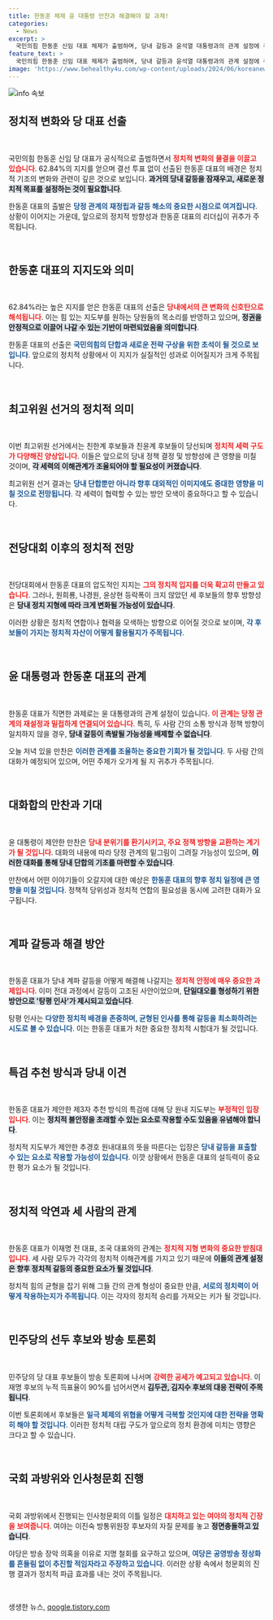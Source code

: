 ```yaml
---
title: 한동훈 체제 윤 대통령 만찬과 해결해야 할 과제!
categories:
  - News
excerpt: >
  국민의힘 한동훈 신임 대표 체제가 출범하며, 당내 갈등과 윤석열 대통령과의 관계 설정에 주목받고 있습니다. 오늘 저녁 만찬에서 어떤 대화가 오갈지, 정치계의 이목이 집중됩니다! 클릭하여 더 많은 이야기를 확인하세요!
feature_text: >
  국민의힘 한동훈 신임 대표 체제가 출범하며, 당내 갈등과 윤석열 대통령과의 관계 설정에 주목받고 있습니다. 오늘 저녁 만찬에서 어떤 대화가 오갈지, 정치계의 이목이 집중됩니다! 클릭하여 더 많은 이야기를 확인하세요!
image: 'https://www.behealthy4u.com/wp-content/uploads/2024/06/koreanews.jpg'
---
```


<p><img src="https://www.behealthy4u.com/wp-content/uploads/2024/06/koreanews.jpg" alt="info 속보" /></p>

<h2 data-ke-size="size26">정치적 변화와 당 대표 선출</h2>

<p data-ke-size="size16">&nbsp;</p>

<p>국민의힘 한동훈 신임 당 대표가 공식적으로 출범하면서 <b><span style="color: #ee2323;">정치적 변화의 물결을 이끌고 있습니다</span></b>. 62.84%의 지지를 얻으며 결선 투표 없이 선출된 한동훈 대표의 배경은 정치적 기조의 변화와 관련이 깊은 것으로 보입니다. <b><span style="background-color: #21538527;">과거의 당내 갈등을 잠재우고, 새로운 정치적 목표를 설정하는 것이 필요합니다</span></b>. </p>

<p>한동훈 대표의 출발은 <b><span style="color: #1a5490;">당정 관계의 재정립과 갈등 해소의 중요한 시점으로 여겨집니다</span></b>. 상황이 이어지는 가운데, 앞으로의 정치적 방향성과 한동훈 대표의 리더십이 귀추가 주목됩니다.</p>

<p data-ke-size="size16">&nbsp;</p>

<h2 data-ke-size="size26">한동훈 대표의 지지도와 의미</h2>

<p data-ke-size="size16">&nbsp;</p>

<p>62.84%라는 높은 지지를 얻은 한동훈 대표의 선출은 <b><span style="color: #ee2323;">당내에서의 큰 변화의 신호탄으로 해석됩니다</span></b>. 이는 힘 있는 지도부를 원하는 당원들의 목소리를 반영하고 있으며, <b><span style="background-color: #21538527;">정권을 안정적으로 이끌어 나갈 수 있는 기반이 마련되었음을 의미합니다</span></b>. </p>

<p>한동훈 대표의 선출은 <b><span style="color: #1a5490;">국민의힘의 단합과 새로운 전략 구상을 위한 초석이 될 것으로 보입니다</span></b>. 앞으로의 정치적 상황에서 이 지지가 실질적인 성과로 이어질지가 크게 주목됩니다.</p>

<p data-ke-size="size16">&nbsp;</p>

<h2 data-ke-size="size26">최고위원 선거의 정치적 의미</h2>

<p data-ke-size="size16">&nbsp;</p>

<p>이번 최고위원 선거에서는 친한계 후보들과 친윤계 후보들이 당선되며 <b><span style="color: #ee2323;">정치적 세력 구도가 다양해진 양상입니다</span></b>. 이들은 앞으로의 당내 정책 결정 및 방향성에 큰 영향을 미칠 것이며, <b><span style="background-color: #21538527;">각 세력의 이해관계가 조율되어야 할 필요성이 커졌습니다</span></b>. </p>

<p>최고위원 선거 결과는 <b><span style="color: #1a5490;">당내 단합뿐만 아니라 향후 대외적인 이미지에도 중대한 영향을 미칠 것으로 전망됩니다</span></b>. 각 세력이 협력할 수 있는 방안 모색이 중요하다고 할 수 있습니다.</p>

<p data-ke-size="size16">&nbsp;</p>

<h2 data-ke-size="size26">전당대회 이후의 정치적 전망</h2>

<p data-ke-size="size16">&nbsp;</p>

<p>전당대회에서 한동훈 대표의 압도적인 지지는 <b><span style="color: #ee2323;">그의 정치적 입지를 더욱 확고히 만들고 있습니다</span></b>. 그러나, 원희룡, 나경원, 윤상현 등락폭이 크지 않았던 세 후보들의 향후 방향성은 <b><span style="background-color: #21538527;">당내 정치 지형에 따라 크게 변화될 가능성이 있습니다</span></b>. </p>

<p>이러한 상황은 정치적 연합이나 협력을 모색하는 방향으로 이어질 것으로 보이며, <b><span style="color: #1a5490;">각 후보들이 가지는 정치적 자산이 어떻게 활용될지가 주목됩니다</span></b>.</p>

<p data-ke-size="size16">&nbsp;</p>

<h2 data-ke-size="size26">윤 대통령과 한동훈 대표의 관계</h2>

<p data-ke-size="size16">&nbsp;</p>

<p>한동훈 대표가 직면한 과제로는 윤 대통령과의 관계 설정이 있습니다. <b><span style="color: #ee2323;">이 관계는 당정 관계의 재설정과 밀접하게 연결되어 있습니다</span></b>. 특히, 두 사람 간의 소통 방식과 정책 방향이 일치하지 않을 경우, <b><span style="background-color: #21538527;">당내 갈등이 촉발될 가능성을 배제할 수 없습니다</span></b>.</p>

<p>오늘 저녁 있을 만찬은 <b><span style="color: #1a5490;">이러한 관계를 조율하는 중요한 기회가 될 것입니다</span></b>. 두 사람 간의 대화가 예정되어 있으며, 어떤 주제가 오가게 될 지 귀추가 주목됩니다.</p>

<p data-ke-size="size16">&nbsp;</p>

<h2 data-ke-size="size26">대화합의 만찬과 기대</h2>

<p data-ke-size="size16">&nbsp;</p>

<p>윤 대통령이 제안한 만찬은 <b><span style="color: #ee2323;">당내 분위기를 환기시키고, 주요 정책 방향을 교환하는 계기가 될 것입니다</span></b>. 대화의 내용에 따라 당정 관계의 밑그림이 그려질 가능성이 있으며, <b><span style="background-color: #21538527;">이러한 대화를 통해 당내 단합의 기초를 마련할 수 있습니다</span></b>. </p>

<p>만찬에서 어떤 이야기들이 오갈지에 대한 예상은 <b><span style="color: #1a5490;">한동훈 대표의 향후 정치 일정에 큰 영향을 미칠 것입니다</span></b>. 정책적 당위성과 정치적 연합의 필요성을 동시에 고려한 대화가 요구됩니다.</p>

<p data-ke-size="size16">&nbsp;</p>

<h2 data-ke-size="size26">계파 갈등과 해결 방안</h2>

<p data-ke-size="size16">&nbsp;</p>

<p>한동훈 대표가 당내 계파 갈등을 어떻게 해결해 나갈지는 <b><span style="color: #ee2323;">정치적 안정에 매우 중요한 과제입니다</span></b>. 이미 전대 과정에서 갈등이 고조된 사안이었으며, <b><span style="background-color: #21538527;">단일대오를 형성하기 위한 방안으로 '탕평 인사'가 제시되고 있습니다</span></b>. </p>

<p>탕평 인사는 <b><span style="color: #1a5490;">다양한 정치적 배경을 존중하며, 균형된 인사를 통해 갈등을 최소화하려는 시도로 볼 수 있습니다</span></b>. 이는 한동훈 대표가 처한 중요한 정치적 시험대가 될 것입니다.</p>

<p data-ke-size="size16">&nbsp;</p>

<h2 data-ke-size="size26">특검 추천 방식과 당내 이견</h2>

<p data-ke-size="size16">&nbsp;</p>

<p>한동훈 대표가 제안한 제3자 추천 방식의 특검에 대해 당 원내 지도부는 <b><span style="color: #ee2323;">부정적인 입장입니다</span></b>. 이는 <b><span style="background-color: #21538527;">정치적 불안정을 초래할 수 있는 요소로 작용할 수도 있음을 유념해야 합니다</span></b>. </p>

<p>정치적 지도부가 제안한 추경호 원내대표의 뜻을 따른다는 입장은 <b><span style="color: #1a5490;">당내 갈등을 표출할 수 있는 요소로 작용할 가능성이 있습니다</span></b>. 이깟 상황에서 한동훈 대표의 설득력이 중요한 평가 요소가 될 것입니다.</p>

<p data-ke-size="size16">&nbsp;</p>

<h2 data-ke-size="size26">정치적 악연과 세 사람의 관계</h2>

<p data-ke-size="size16">&nbsp;</p>

<p>한동훈 대표가 이재명 전 대표, 조국 대표와의 관계는 <b><span style="color: #ee2323;">정치적 지형 변화의 중요한 받침대입니다</span></b>. 세 사람 모두가 각각의 정치적 이해관계를 가지고 있기 때문에 <b><span style="background-color: #21538527;">이들의 관계 설정은 향후 정치적 갈등의 중요한 요소가 될 것입니다</span></b>. </p>

<p>정치적 힘의 균형을 잡기 위해 그들 간의 관계 형성이 중요한 만큼, <b><span style="color: #1a5490;">서로의 정치력이 어떻게 작용하는지가 주목됩니다</span></b>. 이는 각자의 정치적 승리를 가져오는 키가 될 것입니다.</p>

<p data-ke-size="size16">&nbsp;</p>

<h2 data-ke-size="size26">민주당의 선두 후보와 방송 토론회</h2>

<p data-ke-size="size16">&nbsp;</p>

<p>민주당의 당 대표 후보들이 방송 토론회에 나서며 <b><span style="color: #ee2323;">강력한 공세가 예고되고 있습니다</span></b>. 이재명 후보의 누적 득표율이 90%를 넘어서면서 <b><span style="background-color: #21538527;">김두관, 김지수 후보의 대응 전략이 주목됩니다</span></b>. </p>

<p>이번 토론회에서 후보들은 <b><span style="color: #1a5490;">일극 체제의 위협을 어떻게 극복할 것인지에 대한 전략을 명확히 해야 할 것입니다</span></b>. 이러한 정치적 대립 구도가 앞으로의 정치 환경에 미치는 영향은 크다고 할 수 있습니다.</p>

<p data-ke-size="size16">&nbsp;</p>

<h2 data-ke-size="size26">국회 과방위와 인사청문회 진행</h2>

<p data-ke-size="size16">&nbsp;</p>

<p>국회 과방위에서 진행되는 인사청문회의 이틀 일정은 <b><span style="color: #ee2323;">대치하고 있는 여야의 정치적 긴장을 보여줍니다</span></b>. 여야는 이진숙 방통위원장 후보자의 자질 문제를 놓고 <b><span style="background-color: #21538527;">정면충돌하고 있습니다</span></b>. </p>

<p>야당은 방송 장악 의혹을 이유로 지명 철회를 요구하고 있으며, <b><span style="color: #1a5490;">여당은 공영방송 정상화를 흔들림 없이 추진할 적임자라고 주장하고 있습니다</span></b>. 이러한 상황 속에서 청문회의 진행 결과가 정치적 파급 효과를 내는 것이 주목됩니다.</p>

<p data-ke-size="size16">&nbsp;</p>
생생한 뉴스, <a href="https://qoogle.tistory.com" rel="dofollow">qoogle.tistory.com</a>


